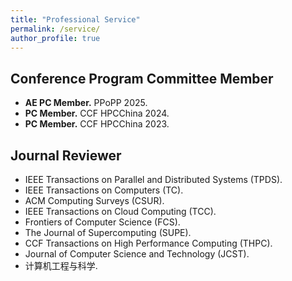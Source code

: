 ```yaml
---
title: "Professional Service"
permalink: /service/
author_profile: true
---
```



## Conference Program Committee Member
- **AE PC Member.** PPoPP 2025.
- **PC Member.** CCF HPCChina 2024.
- **PC Member.** CCF HPCChina 2023.

## Journal Reviewer
- IEEE Transactions on Parallel and Distributed Systems (TPDS).
- IEEE Transactions on Computers (TC).
- ACM Computing Surveys (CSUR).
- IEEE Transactions on Cloud Computing (TCC).
- Frontiers of Computer Science (FCS).
- The Journal of Supercomputing (SUPE).
- CCF Transactions on High Performance Computing (THPC).
- Journal of Computer Science and Technology (JCST).
- 计算机工程与科学.